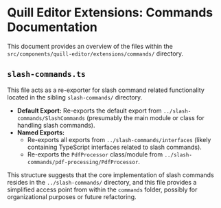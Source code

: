 # Quill Editor Extensions: Commands Documentation

This document provides an overview of the files within the `src/components/quill-editor/extensions/commands/` directory.

## `slash-commands.ts`

This file acts as a re-exporter for slash command related functionality located in the sibling `slash-commands/` directory.

*   **Default Export:** Re-exports the default export from `../slash-commands/SlashCommands` (presumably the main module or class for handling slash commands).
*   **Named Exports:**
    *   Re-exports all exports from `../slash-commands/interfaces` (likely containing TypeScript interfaces related to slash commands).
    *   Re-exports the `PdfProcessor` class/module from `../slash-commands/pdf-processing/PdfProcessor`.

This structure suggests that the core implementation of slash commands resides in the `../slash-commands/` directory, and this file provides a simplified access point from within the `commands` folder, possibly for organizational purposes or future refactoring.
